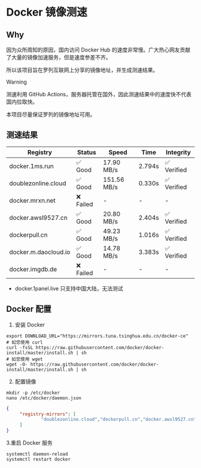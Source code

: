 # Docker 镜像测速

## Why

因为众所周知的原因，国内访问 Docker Hub 的速度非常慢。广大热心网友贡献了大量的镜像加速服务，但是速度参差不齐。


所以该项目旨在罗列互联网上分享的镜像地址，并生成测速结果。

> [!WARNING]
> 测速利用 GitHub Actions，服务器托管在国外，因此测速结果中的速度快不代表国内拉取快。
>

本项目尽量保证罗列的镜像地址可用。

## 测速结果

| Registry | Status | Speed | Time | Integrity |
|----------|--------|-------|------|-----------|
| docker.1ms.run | ✅ Good | 17.90 MB/s | 2.794s | ✅ Verified |
| doublezonline.cloud | ✅ Good | 151.56 MB/s | 0.330s | ✅ Verified |
| docker.mrxn.net | ❌ Failed | - | - | - |
| docker.awsl9527.cn | ✅ Good | 20.80 MB/s | 2.404s | ✅ Verified |
| dockerpull.cn | ✅ Good | 49.23 MB/s | 1.016s | ✅ Verified |
| docker.m.daocloud.io | ✅ Good | 14.78 MB/s | 3.383s | ✅ Verified |
| docker.imgdb.de | ❌ Failed | - | - | - |

- docker.1panel.live 只支持中国大陆，无法测试

## Docker 配置

1. 安装 Docker
```shell
export DOWNLOAD_URL="https://mirrors.tuna.tsinghua.edu.cn/docker-ce"
# 如您使用 curl
curl -fsSL https://raw.githubusercontent.com/docker/docker-install/master/install.sh | sh
# 如您使用 wget
wget -O- https://raw.githubusercontent.com/docker/docker-install/master/install.sh | sh
```

2. 配置镜像

```shell
mkdir -p /etc/docker
nano /etc/docker/daemon.json
```

```json
{
     "registry-mirrors": [
             "doublezonline.cloud","dockerpull.cn","docker.awsl9527.cn"
     ]
}
```

 3.重启 Docker 服务
```shell
systemctl daemon-reload
systemctl restart docker
```
